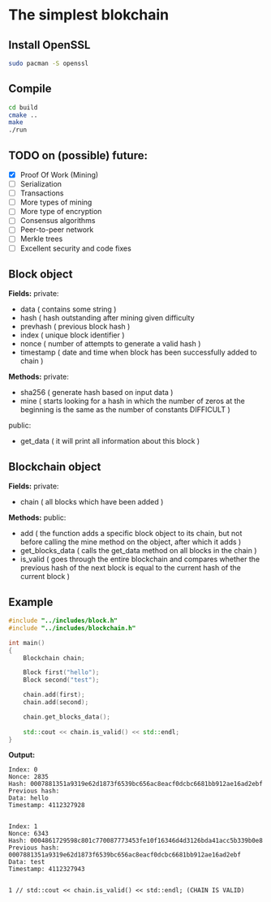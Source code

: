 # The simplest blokchain

## Install OpenSSL
```bash
sudo pacman -S openssl
```
## Compile
```bash
cd build
cmake ..
make
./run
```

## TODO on (possible) future:
- [x] Proof Of Work (Mining)
- [ ] Serialization
- [ ] Transactions
- [ ] More types of mining
- [ ] More type of encryption
- [ ] Consensus algorithms
- [ ] Peer-to-peer network
- [ ] Merkle trees
- [ ] Excellent security and code fixes

## Block object
**Fields:**
private:
- data ( contains some string )
- hash ( hash outstanding after mining given difficulty
- prevhash ( previous block hash )
- index ( unique block identifier )
- nonce ( number of attempts to generate a valid hash )
- timestamp ( date and time when block has been successfully added to chain )

**Methods:**
private:
- sha256 ( generate hash based on input data )
- mine ( starts looking for a hash in which the number of zeros at the beginning is the same as the number of constants DIFFICULT  )

public:
- get_data ( it will print all information about this block )

## Blockchain object
**Fields:**
private:
- chain ( all blocks which have been added )

**Methods:**
public:
- add ( the function adds a specific block object to its chain, but not before calling the mine method on the object, after which it adds )
- get_blocks_data ( calls the get_data method on all blocks in the chain )
- is_valid ( goes through the entire blockchain and compares whether the previous hash of the next block is equal to the current hash of the current block )
  
## Example
```cpp
#include "../includes/block.h"
#include "../includes/blockchain.h"

int main()
{
    Blockchain chain;

    Block first("hello");
    Block second("test");

    chain.add(first);
    chain.add(second);

    chain.get_blocks_data();
    
    std::cout << chain.is_valid() << std::endl;
}

```
**Output:**
```
Index: 0
Nonce: 2835
Hash: 0007881351a9319e62d1873f6539bc656ac8eacf0dcbc6681bb912ae16ad2ebf
Previous hash: 
Data: hello
Timestamp: 4112327928


Index: 1
Nonce: 6343
Hash: 0004861729598c801c770087773453fe10f16346d4d3126bda41acc5b339b0e8
Previous hash: 0007881351a9319e62d1873f6539bc656ac8eacf0dcbc6681bb912ae16ad2ebf
Data: test
Timestamp: 4112327943


1 // std::cout << chain.is_valid() << std::endl; (CHAIN IS VALID)

```

